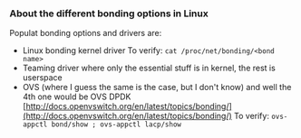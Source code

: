 ### About the different bonding options in Linux ###

Populat bonding options and drivers are:

* Linux bonding kernel driver
  To verify: `cat /proc/net/bonding/<bond name>`
* Teaming driver where only the essential stuff is in kernel, the rest is userspace
* OVS (where I guess the same is the case, but I don't know) and well the 4th one would be OVS DPDK
  [http://docs.openvswitch.org/en/latest/topics/bonding/](http://docs.openvswitch.org/en/latest/topics/bonding/)
  To verify: `ovs-appctl bond/show ; ovs-appctl lacp/show`

